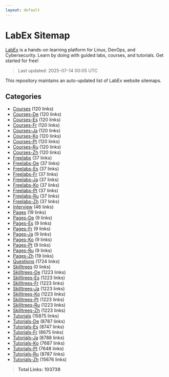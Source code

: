 ```yaml
---
layout: default
---
```


# LabEx Sitemap

[LabEx](https://labex.io) is a hands-on learning platform for Linux, DevOps, and Cybersecurity. Learn by doing with guided labs, courses, and tutorials. Get started for free!

> Last updated: 2025-07-14 00:05 UTC

This repository maintains an auto-updated list of LabEx website sitemaps.

## Categories

- [Courses](categories/courses.md) (120 links)
- [Courses-De](categories/courses-de.md) (120 links)
- [Courses-Es](categories/courses-es.md) (120 links)
- [Courses-Fr](categories/courses-fr.md) (120 links)
- [Courses-Ja](categories/courses-ja.md) (120 links)
- [Courses-Ko](categories/courses-ko.md) (120 links)
- [Courses-Pt](categories/courses-pt.md) (120 links)
- [Courses-Ru](categories/courses-ru.md) (120 links)
- [Courses-Zh](categories/courses-zh.md) (120 links)
- [Freelabs](categories/freelabs.md) (37 links)
- [Freelabs-De](categories/freelabs-de.md) (37 links)
- [Freelabs-Es](categories/freelabs-es.md) (37 links)
- [Freelabs-Fr](categories/freelabs-fr.md) (37 links)
- [Freelabs-Ja](categories/freelabs-ja.md) (37 links)
- [Freelabs-Ko](categories/freelabs-ko.md) (37 links)
- [Freelabs-Pt](categories/freelabs-pt.md) (37 links)
- [Freelabs-Ru](categories/freelabs-ru.md) (37 links)
- [Freelabs-Zh](categories/freelabs-zh.md) (37 links)
- [Interview](categories/interview.md) (46 links)
- [Pages](categories/pages.md) (19 links)
- [Pages-De](categories/pages-de.md) (9 links)
- [Pages-Es](categories/pages-es.md) (9 links)
- [Pages-Fr](categories/pages-fr.md) (9 links)
- [Pages-Ja](categories/pages-ja.md) (9 links)
- [Pages-Ko](categories/pages-ko.md) (9 links)
- [Pages-Pt](categories/pages-pt.md) (9 links)
- [Pages-Ru](categories/pages-ru.md) (9 links)
- [Pages-Zh](categories/pages-zh.md) (19 links)
- [Questions](categories/questions.md) (1724 links)
- [Skilltrees](categories/skilltrees.md) (0 links)
- [Skilltrees-De](categories/skilltrees-de.md) (1223 links)
- [Skilltrees-Es](categories/skilltrees-es.md) (1223 links)
- [Skilltrees-Fr](categories/skilltrees-fr.md) (1223 links)
- [Skilltrees-Ja](categories/skilltrees-ja.md) (1223 links)
- [Skilltrees-Ko](categories/skilltrees-ko.md) (1223 links)
- [Skilltrees-Pt](categories/skilltrees-pt.md) (1223 links)
- [Skilltrees-Ru](categories/skilltrees-ru.md) (1223 links)
- [Skilltrees-Zh](categories/skilltrees-zh.md) (1223 links)
- [Tutorials](categories/tutorials.md) (15875 links)
- [Tutorials-De](categories/tutorials-de.md) (8787 links)
- [Tutorials-Es](categories/tutorials-es.md) (8747 links)
- [Tutorials-Fr](categories/tutorials-fr.md) (8675 links)
- [Tutorials-Ja](categories/tutorials-ja.md) (8788 links)
- [Tutorials-Ko](categories/tutorials-ko.md) (7687 links)
- [Tutorials-Pt](categories/tutorials-pt.md) (7648 links)
- [Tutorials-Ru](categories/tutorials-ru.md) (8787 links)
- [Tutorials-Zh](categories/tutorials-zh.md) (15676 links)

> **Total Links: 103738**
